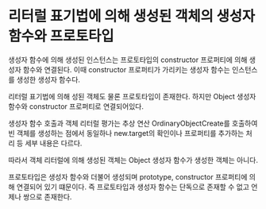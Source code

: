 # 리터럴 표기법에 의해 생성된 객체의 생성자 함수와 프로토타입

생성자 함수에 의해 생성된 인스턴스는 프로토타입의 constructor 프로퍼티에 의해 생성자 함수와 연결된다. 이때 constructor 프로퍼티가 가리키는 생성자 함수는 인스턴스를 생성한 생성자 함수다.

리터럴 표기법에 의해 성된 객체도 물론 프로토타입이 존재한다. 하지만 Object 생성자 함수와 constructor 프로퍼티로 연결되어있다.

생성자 함수 호출과 객체 리터럴 평가는 추상 연산 OrdinaryObjectCreate를 호출하여 빈 객체를 생성하는 점에서 동일하나 new.target의 확인이나 프로퍼티를 추가하는 처리 등 세부 내용은 다르다.

따라서 객체 리터럴에 의해 생성된 객체는 Object 생성자 함수가 생성한 객체는 아니다.

프로토타입은 생성자 함수와 더불어 생성되며 prototype, constructor 프로퍼티에 의해 연결되어 있기 떄문이다. 즉 프로토타입과 생성자 함수는 단독으로 존재할 수 없고 언제나 쌍으로 존재한다.

